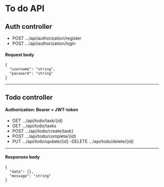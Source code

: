 # To do API

## Auth controller
- POST ...​/api​/authorization​/register
- POST ...​/api​/authorization​/login

#### Request body
```
{
  "username": "string",
  "password": "string"
}
```
---
## Todo controller
#### Authorization: Bearer + JWT-token
- GET .../api/todo/task/{id}
- GET .../api/todo/tasks
- POST .../api/todo/create{task}
- POST .../api/todo/complete/{id}
- PUT .../api/todo/update/{id}
-DELETE .../api/todo/delete/{id}
---

#### Responses body
```
{
  "data": {},
  "message": "string"
}
```
